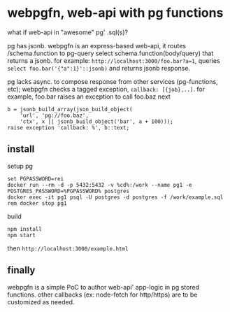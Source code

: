 # webpgfn, web-api with pg functions

what if web-api in "awesome" pg' .sql(s)?

pg has jsonb.
webpgfn is an express-based web-api,
it routes /schema.function to pg-query select schema.function(body/query)
that returns a jsonb.
for example: `http://localhost:3000/foo.bar?a=1`, queries `select foo.bar('{"a":1}'::jsonb)` and returns jsonb response.


pg lacks async.
to compose response from other services (pg-functions, etc);
webpgfn checks a tagged exception, `callback: [{job},..]`.
for example, foo.bar raises an exception to call foo.baz next
```
b = jsonb_build_array(json_build_object(
    'url', 'pg://foo.baz',
    'ctx', x || jsonb_build_object('bar', a + 100)));
raise exception 'callback: %', b::text;
```

## install

setup pg
```
set PGPASSWORD=rei
docker run --rm -d -p 5432:5432 -v %cd%:/work --name pg1 -e POSTGRES_PASSWORD=%PGPASSWORD% postgres
docker exec -it pg1 psql -U postgres -d postgres -f /work/example.sql
rem docker stop pg1
```

build
```
npm install
npm start
```

then `http://localhost:3000/example.html`


## finally

webpgfn is a simple PoC to author web-api' app-logic in pg stored functions. other callbacks (ex: node-fetch for http/https) are to be customized as needed.

